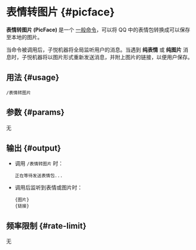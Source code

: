# 表情转图片 <Badge type="warning" text="仅 QQ" /> {#picface}

**表情转图片 (PicFace)** 是一个 [一般命令](/general)，可以将 QQ 中的表情包转换成可以保存至本地的图片。

当命令被调用后，子悦机器将全局监听用户的消息。当遇到 **纯表情** 或 **纯图片** 消息时，子悦机器将以图片形式重新发送消息，并附上图片的链接，以便用户保存。

## 用法 {#usage}

```
/表情转图片
```

## 参数 {#params}

无

## 输出 {#output}

* 调用 `/表情转图片` 时：

    ```
    正在等待发送表情包...
    ```

* 调用后监听到表情或图片时：

    ```
    {图片}
    {链接}
  ```

## 频率限制 {#rate-limit}

无
